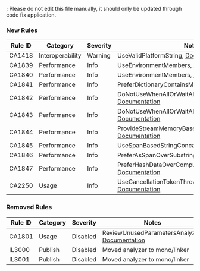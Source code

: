 ; Please do not edit this file manually, it should only be updated through code fix application.

### New Rules

Rule ID | Category | Severity | Notes
--------|----------|----------|-------
CA1418 | Interoperability | Warning | UseValidPlatformString, [Documentation](https://docs.microsoft.com/dotnet/fundamentals/code-analysis/quality-rules/ca1418)
CA1839 | Performance | Info | UseEnvironmentMembers, [Documentation](https://docs.microsoft.com/dotnet/fundamentals/code-analysis/quality-rules/ca1839)
CA1840 | Performance | Info | UseEnvironmentMembers, [Documentation](https://docs.microsoft.com/dotnet/fundamentals/code-analysis/quality-rules/ca1840)
CA1841 | Performance | Info | PreferDictionaryContainsMethods, [Documentation](https://docs.microsoft.com/dotnet/fundamentals/code-analysis/quality-rules/ca1841)
CA1842 | Performance | Info | DoNotUseWhenAllOrWaitAllWithSingleArgument, [Documentation](https://docs.microsoft.com/dotnet/fundamentals/code-analysis/quality-rules/ca1842)
CA1843 | Performance | Info | DoNotUseWhenAllOrWaitAllWithSingleArgument, [Documentation](https://docs.microsoft.com/dotnet/fundamentals/code-analysis/quality-rules/ca1843)
CA1844 | Performance | Info | ProvideStreamMemoryBasedAsyncOverrides, [Documentation](https://docs.microsoft.com/dotnet/fundamentals/code-analysis/quality-rules/ca1844)
CA1845 | Performance | Info | UseSpanBasedStringConcat, [Documentation](https://docs.microsoft.com/dotnet/fundamentals/code-analysis/quality-rules/ca1845)
CA1846 | Performance | Info | PreferAsSpanOverSubstring, [Documentation](https://docs.microsoft.com/dotnet/fundamentals/code-analysis/quality-rules/ca1846)
CA1847 | Performance | Info | PreferHashDataOverComputeHashAnalyzer, [Documentation](https://docs.microsoft.com/dotnet/fundamentals/code-analysis/quality-rules/ca1847)
CA2250 | Usage | Info | UseCancellationTokenThrowIfCancellationRequested, [Documentation](https://docs.microsoft.com/dotnet/fundamentals/code-analysis/quality-rules/ca2250)

### Removed Rules

Rule ID | Category | Severity | Notes
--------|----------|----------|-------
CA1801 | Usage | Disabled | ReviewUnusedParametersAnalyzer, [Documentation](https://docs.microsoft.com/visualstudio/code-quality/ca1801)
IL3000 | Publish | Disabled | Moved analyzer to mono/linker
IL3001 | Publish | Disabled | Moved analyzer to mono/linker
